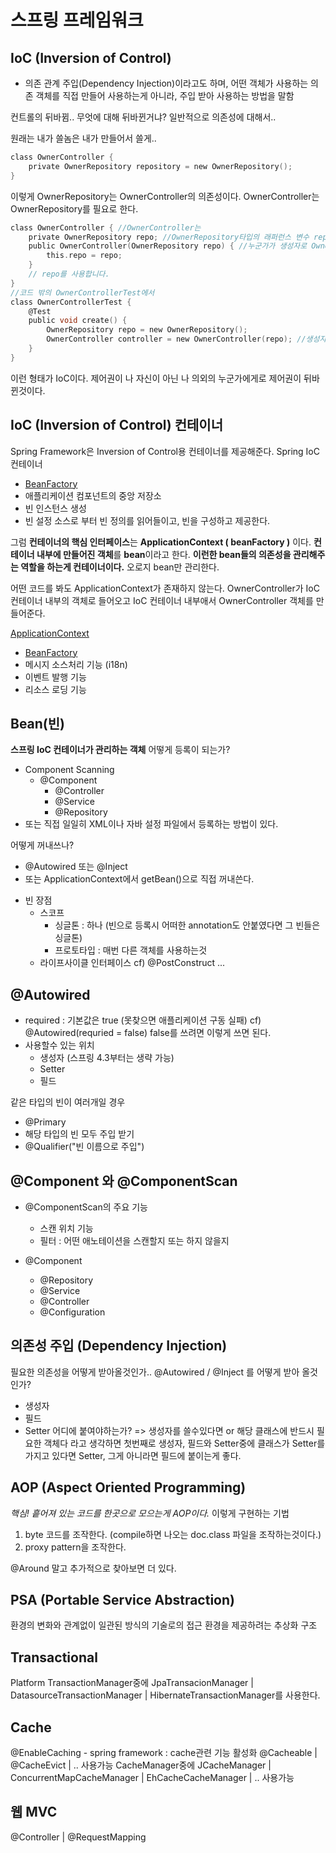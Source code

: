 # 스프링 프레임워크

## IoC (Inversion of Control)
- 의존 관계 주입(Dependency Injection)이라고도 하며, 어떤 객체가 사용하는 의존 객체를 직접 만들어 사용하는게 아니라, 주입 받아 사용하는 방법을 말함

컨트롤의 뒤바뀜.. 무엇에 대해 뒤바뀐거냐? 일반적으로 의존성에 대해서..

원래는 내가 쓸놈은 내가 만들어서 쓸게..
```c
class OwnerController {
    private OwnerRepository repository = new OwnerRepository();
}
```
이렇게 OwnerRepository는 OwnerController의 의존성이다. OwnerController는 OwnerRepository를 필요로 한다.

```c
class OwnerController { //OwnerController는
    private OwnerRepository repo; //OwnerRepository타입의 래퍼런스 변수 repo를 들고만 있고
    public OwnerController(OwnerRepository repo) { //누군가가 생성자로 OwnerRepository를 주겠지라고 생각하고
        this.repo = repo;
    }
    // repo를 사용합니다.
}
//코드 밖의 OwnerControllerTest에서
class OwnerControllerTest {
    @Test
    public void create() {
        OwnerRepository repo = new OwnerRepository();
        OwnerController controller = new OwnerController(repo); //생성자를 통해 repo를 준다. ->이게 의존성 주입이다.
    }
}
```
이런 형태가 IoC이다. 제어권이 나 자신이 아닌 나 의외의 누군가에게로 제어권이 뒤바뀐것이다.

## IoC (Inversion of Control) 컨테이너
Spring Framework은 Inversion of Control용 컨테이너를 제공해준다.
Spring IoC 컨테이너
 * [BeanFactory](https://docs.spring.io/spring-framework/docs/5.0.8.RELEASE/javadoc-api/org/springframework/beans/factory/BeanFactory.html)
 * 애플리케이션 컴포넌트의 중앙 저장소
 * 빈 인스턴스 생성
 * 빈 설정 소스로 부터 빈 정의를 읽어들이고, 빈을 구성하고 제공한다.

그럼 **컨테이너의 핵심 인터페이스**는 **ApplicationContext ( beanFactory )** 이다.
**컨테이너 내부에 만들어진 객체**를 **bean**이라고 한다. **이런한 bean들의 의존성을 관리해주는 역할을 하는게 컨테이너이다.** 오로지 bean만 관리한다.

어떤 코드를 봐도 ApplicationContext가 존재하지 않는다.
OwnerController가 IoC 컨테이너 내부의 객체로 들어오고 IoC 컨테이너 내부애서 OwnerController 객체를 만들어준다.

[ApplicationContext](https://docs.spring.io/spring-framework/docs/5.0.8.RELEASE/javadoc-api/org/springframework/context/ApplicationContext.html)
 * [BeanFactory](https://docs.spring.io/spring-framework/docs/5.0.8.RELEASE/javadoc-api/org/springframework/beans/factory/BeanFactory.html)
 * 메시지 소스처리 기능 (i18n)
 * 이벤트 발행 기능
 * 리소스 로딩 기능

## Bean(빈)
**스프링 IoC 컨테이너가 관리하는 객체**
어떻게 등록이 되는가?
* Component Scanning
  * @Component
    * @Controller
    * @Service
    * @Repository
* 또는 직접 일일히 XML이나 자바 설정 파일에서 등록하는 방법이 있다.

어떻게 꺼내쓰나?
* @Autowired 또는 @Inject
* 또는 ApplicationContext에서 getBean()으로 직접 꺼내쓴다.

- 빈 장점
  * 스코프
      * 싱글톤 : 하나 (빈으로 등록시 어떠한 annotation도 안붙였다면 그 빈들은 싱글톤)
      * 프로토타입 : 매번 다른 객체를 사용하는것
  * 라이프사이클 인터페이스
    cf) @PostConstruct ...
  
## @Autowired
* required : 기본값은 true (못찾으면 애플리케이션 구동 실패) cf) @Autowired(requried = false) false를 쓰려면 이렇게 쓰면 된다.
* 사용할수 있는 위치
  * 생성자 (스프링 4.3부터는 생략 가능)
  * Setter
  * 필드

같은 타입의 빈이 여러개일 경우
* @Primary
* 해당 타입의 빈 모두 주입 받기
* @Qualifier("빈 이름으로 주입")

## @Component 와 @ComponentScan
* @ComponentScan의 주요 기능
  * 스캔 위치 기능
  * 필터 : 어떤 애노테이션을 스캔할지 또는 하지 않을지

* @Component
  * @Repository
  * @Service
  * @Controller
  * @Configuration

## 의존성 주입 (Dependency Injection)
필요한 의존성을 어떻게 받아올것인가..
@Autowired / @Inject 를 어떻게 받아 올것인가?
* 생성자
* 필드
* Setter
어디에 붙여야하는가?
=> 생성자를 쓸수있다면 or 해당 클래스에 반드시 필요한 객체다 라고 생각하면 첫번째로 생성자, 
   필드와 Setter중에 클래스가 Setter를 가지고 있다면 Setter, 그게 아니라면 필드에 붙이는게 좋다.

## AOP (Aspect Oriented Programming)
*핵심! 흩어져 있는 코드를 한곳으로 모으는게 AOP이다.*
이렇게 구현하는 기법 
1. byte 코드를 조작한다. (compile하면 나오는 doc.class 파일을 조작하는것이다.)
2. proxy pattern을 조작한다.

@Around 말고 추가적으로 찾아보면 더 있다. 

## PSA (Portable Service Abstraction)
환경의 변화와 관계없이 일관된 방식의 기술로의 접근 환경을 제공하려는 추상화 구조

## Transactional
Platform TransactionManager중에 
JpaTransacionManager | DatasourceTransactionManager | HibernateTransactionManager를 사용한다.

## Cache
@EnableCaching - spring framework : cache관련 기능 활성화  @Cacheable | @CacheEvict | .. 사용가능
CacheManager중에
JCacheManager | ConcurrentMapCacheManager | EhCacheCacheManager | .. 사용가능

## 웹 MVC
@Controller | @RequestMapping





